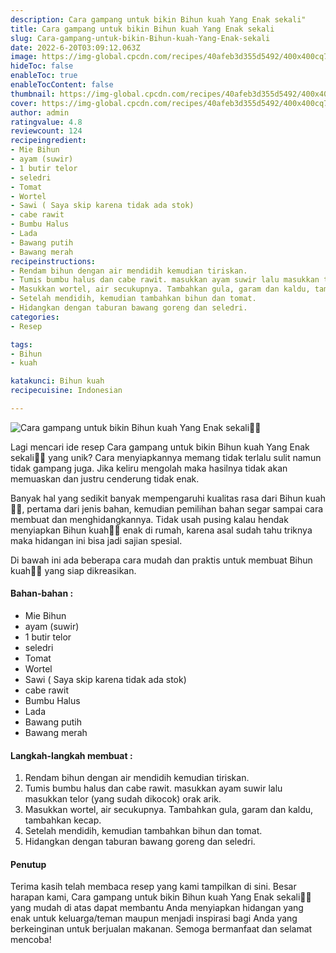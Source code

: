 ```yaml
---
description: Cara gampang untuk bikin Bihun kuah Yang Enak sekali"
title: Cara gampang untuk bikin Bihun kuah Yang Enak sekali
slug: Cara-gampang-untuk-bikin-Bihun-kuah-Yang-Enak-sekali
date: 2022-6-20T03:09:12.063Z
image: https://img-global.cpcdn.com/recipes/40afeb3d355d5492/400x400cq70/photo.jpg
hideToc: false
enableToc: true
enableTocContent: false
thumbnail: https://img-global.cpcdn.com/recipes/40afeb3d355d5492/400x400cq70/photo.jpg
cover: https://img-global.cpcdn.com/recipes/40afeb3d355d5492/400x400cq70/photo.jpg
author: admin
ratingvalue: 4.8
reviewcount: 124
recipeingredient:
- Mie Bihun
- ayam (suwir)
- 1 butir telor
- seledri
- Tomat
- Wortel
- Sawi ( Saya skip karena tidak ada stok)
- cabe rawit
- Bumbu Halus
- Lada
- Bawang putih
- Bawang merah
recipeinstructions:
- Rendam bihun dengan air mendidih kemudian tiriskan.
- Tumis bumbu halus dan cabe rawit. masukkan ayam suwir lalu masukkan telor (yang sudah dikocok) orak arik.
- Masukkan wortel, air secukupnya. Tambahkan gula, garam dan kaldu, tambahkan kecap.
- Setelah mendidih, kemudian tambahkan bihun dan tomat.
- Hidangkan dengan taburan bawang goreng dan seledri.
categories:
- Resep

tags:
- Bihun
- kuah

katakunci: Bihun kuah
recipecuisine: Indonesian

---
```


![Cara gampang untuk bikin Bihun kuah Yang Enak sekali👩‍🍳](https://img-global.cpcdn.com/recipes/40afeb3d355d5492/400x400cq70/photo.jpg)

Lagi mencari ide resep Cara gampang untuk bikin Bihun kuah Yang Enak sekali👩‍🍳 yang unik? Cara menyiapkannya memang tidak terlalu sulit namun tidak gampang juga. Jika keliru mengolah maka hasilnya tidak akan memuaskan dan justru cenderung tidak enak.

Banyak hal yang sedikit banyak mempengaruhi kualitas rasa dari Bihun kuah👩‍🍳, pertama dari jenis bahan, kemudian pemilihan bahan segar sampai cara membuat dan menghidangkannya. Tidak usah pusing kalau hendak menyiapkan Bihun kuah👩‍🍳 enak di rumah, karena asal sudah tahu triknya maka hidangan ini bisa jadi sajian spesial.

Di bawah ini ada beberapa cara mudah dan praktis untuk membuat Bihun kuah👩‍🍳 yang siap dikreasikan.

<!--inarticleads1-->

#### Bahan-bahan :

- Mie Bihun
- ayam (suwir)
- 1 butir telor
- seledri
- Tomat
- Wortel
- Sawi ( Saya skip karena tidak ada stok)
- cabe rawit
- Bumbu Halus
- Lada
- Bawang putih
- Bawang merah

<!--inarticleads2-->

#### Langkah-langkah membuat :

1. Rendam bihun dengan air mendidih kemudian tiriskan.
1. Tumis bumbu halus dan cabe rawit. masukkan ayam suwir lalu masukkan telor (yang sudah dikocok) orak arik.
1. Masukkan wortel, air secukupnya. Tambahkan gula, garam dan kaldu, tambahkan kecap.
1. Setelah mendidih, kemudian tambahkan bihun dan tomat.
1. Hidangkan dengan taburan bawang goreng dan seledri.

#### Penutup

Terima kasih telah membaca resep yang kami tampilkan di sini. Besar harapan kami, Cara gampang untuk bikin Bihun kuah Yang Enak sekali👩‍🍳 yang mudah di atas dapat membantu Anda menyiapkan hidangan yang enak untuk keluarga/teman maupun menjadi inspirasi bagi Anda yang berkeinginan untuk berjualan makanan. Semoga bermanfaat dan selamat mencoba!